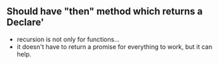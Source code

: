 ## Should have "then" method which returns a Declare'
* recursion is not only for functions...
* it doesn't have to return a promise for everything to work, but it can help.
